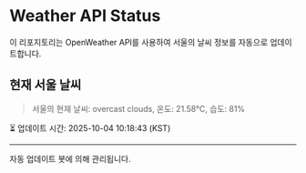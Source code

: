 
# Weather API Status

이 리포지토리는 OpenWeather API를 사용하여 서울의 날씨 정보를 자동으로 업데이트합니다.

## 현재 서울 날씨
> 서울의 현재 날씨: overcast clouds, 온도: 21.58°C, 습도: 81%

⏳ 업데이트 시간: 2025-10-04 10:18:43 (KST)

---
자동 업데이트 봇에 의해 관리됩니다.
